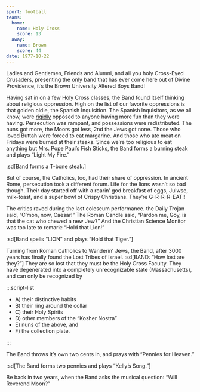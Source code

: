 ```yaml
---
sport: football
teams:
  home:
    name: Holy Cross
    score: 13
  away:
    name: Brown
    score: 44
date: 1977-10-22
---
```


Ladies and Gentlemen, Friends and Alumni, and all you holy Cross-Eyed Crusaders, presenting the only band that has ever come here out of Divine Providence, it’s the Brown University Altered Boys Band!

Having sat in on a few Holy Cross classes, the Band found itself thinking about religious oppression. High on the list of our favorite oppressions is that golden oldie, the Spanish Inquisition. The Spanish Inquisitors, as we all know, were <u>rigidly</u> opposed to anyone having more fun than they were having. Persecution was rampant, and possessions were redistributed. The nuns got more, the Moors got less, 2nd the Jews got none. Those who loved Buttah were forced to eat margarine. And those who ate meat on Fridays were burned at their steaks. Since we’re too religious to eat anything but Mrs. Pope Paul’s Fish Sticks, the Band forms a burning steak and plays “Light My Fire.”

:sd[Band forms a T-bone steak.]

But of course, the Catholics, too, had their share of oppression. In ancient Rome, persecution took a different forum. Life for the lions wasn’t so bad though. Their day started off with a roarin’ god breakfast of eggs, Juiwse, milk-toast, and a super bowl of Crispy Christians. They’re G-R-R-R-EAT!!

The critics raved during the last coleseum performance. the Daily Trojan said, “C’mon, now, Caesar!” The Roman Candle said, “Pardon me, Goy, is that the cat who chewed a new Jew?” And the Christian Science Monitor was too late to remark: “Hold that Lion!”

:sd[Band spells “LION” and plays “Hold that Tiger.”]

Turning from Roman Catholics to Wanderin’ Jews, the Band, after 3000 years has finally found the Lost Tribes of Israel. :sd[BAND: “How lost are they?”] They are so lost that they must be the Holy Cross Faculty. They have degenerated into a completely unrecognizable state (Massachusetts), and can only be recognized by

:::script-list

- A) their distinctive habits
- B) their ring around the collar
- C) their Holy Spirits
- D) other members of the “Kosher Nostra”
- E) nuns of the above, and
- F) the collection plate.

:::

The Band throws it’s own two cents in, and prays with “Pennies for Heaven.”

:sd[The Band forms two pennies and plays “Kelly’s Song.”]

Be back in two years, when the Band asks the musical question: “Will Reverend Moon?”
